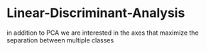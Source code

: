 # Linear-Discriminant-Analysis
in addition to PCA we are interested in the axes that maximize the separation between multiple classes
